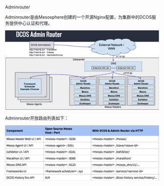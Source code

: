 Adminrouter

Adminrouter是由Mesosphere创建的一个开源Nginx配置，为集群中的DCOS服务提供中心认证和代理。

![](/assets/dcos-admin-router.png)

Adminrouter开放路由列表如下：

![](/assets/dcos-admin-router-table.png)

